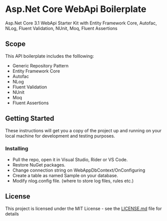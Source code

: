 # Asp.Net Core WebApi Boilerplate

Asp.Net Core 3.1 WebApi Starter Kit with Entity Framework Core, Autofac, NLog, Fluent Validation, NUnit, Moq, Fluent Assertions


## Scope

This API boilerplate includes the folllowing:

- Generic Repository Pattern
- Entity Framework Core
- Autofac
- NLog
- Fluent Validation
- NUnit
- Moq
- Fluent Assertions

## Getting Started

These instructions will get you a copy of the project up and running on your local machine for development and testing purposes.

### Installing
- Pull the repo, open it in Visual Studio, Rider or VS Code.
- Restore NuGet packages.
- Change connection string on WebAppDbContext/OnConfiguring
- Create a table as named Sample on your database.
- Modify nlog.config file. (where to store log files, rules etc.)

## License

This project is licensed under the MIT License - see the [LICENSE.md](LICENSE) file for details
